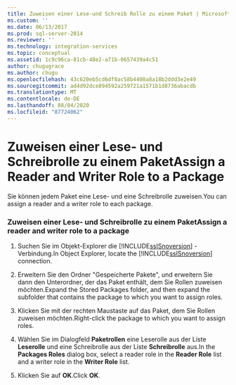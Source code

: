```yaml
---
title: Zuweisen einer Lese-und Schreib Rolle zu einem Paket | Microsoft-Dokumentation
ms.custom: ''
ms.date: 06/13/2017
ms.prod: sql-server-2014
ms.reviewer: ''
ms.technology: integration-services
ms.topic: conceptual
ms.assetid: 1c9c96ca-81cb-48e2-a71b-0657439a4c51
author: chugugrace
ms.author: chugu
ms.openlocfilehash: 43c620eb5cd6df8ac58b4408a8a18b2ddd3e2e49
ms.sourcegitcommit: ad4d92dce894592a259721a1571b1d8736abacdb
ms.translationtype: MT
ms.contentlocale: de-DE
ms.lasthandoff: 08/04/2020
ms.locfileid: "87724062"
---
```

# <a name="assign-a-reader-and-writer-role-to-a-package"></a><span data-ttu-id="56b84-102">Zuweisen einer Lese- und Schreibrolle zu einem Paket</span><span class="sxs-lookup"><span data-stu-id="56b84-102">Assign a Reader and Writer Role to a Package</span></span>
  <span data-ttu-id="56b84-103">Sie können jedem Paket eine Lese- und eine Schreibrolle zuweisen.</span><span class="sxs-lookup"><span data-stu-id="56b84-103">You can assign a reader and a writer role to each package.</span></span>  
  
### <a name="assign-a-reader-and-writer-role-to-a-package"></a><span data-ttu-id="56b84-104">Zuweisen einer Lese- und Schreibrolle zu einem Paket</span><span class="sxs-lookup"><span data-stu-id="56b84-104">Assign a reader and writer role to a package</span></span>  
  
1.  <span data-ttu-id="56b84-105">Suchen Sie im Objekt-Explorer die [!INCLUDE[ssISnoversion](../includes/ssisnoversion-md.md)] -Verbindung.</span><span class="sxs-lookup"><span data-stu-id="56b84-105">In Object Explorer, locate the [!INCLUDE[ssISnoversion](../includes/ssisnoversion-md.md)] connection.</span></span>  
  
2.  <span data-ttu-id="56b84-106">Erweitern Sie den Ordner "Gespeicherte Pakete", und erweitern Sie dann den Unterordner, der das Paket enthält, dem Sie Rollen zuweisen möchten.</span><span class="sxs-lookup"><span data-stu-id="56b84-106">Expand the Stored Packages folder, and then expand the subfolder that contains the package to which you want to assign roles.</span></span>  
  
3.  <span data-ttu-id="56b84-107">Klicken Sie mit der rechten Maustaste auf das Paket, dem Sie Rollen zuweisen möchten.</span><span class="sxs-lookup"><span data-stu-id="56b84-107">Right-click the package to which you want to assign roles.</span></span>  
  
4.  <span data-ttu-id="56b84-108">Wählen Sie im Dialogfeld **Paketrollen** eine Leserolle aus der Liste **Leserolle** und eine Schreibrolle aus der Liste **Schreibrolle** aus.</span><span class="sxs-lookup"><span data-stu-id="56b84-108">In the **Packages Roles** dialog box, select a reader role in the **Reader Role** list and a writer role in the **Writer Role** list.</span></span>  
  
5.  <span data-ttu-id="56b84-109">Klicken Sie auf **OK**.</span><span class="sxs-lookup"><span data-stu-id="56b84-109">Click **OK**.</span></span>  
  
  
